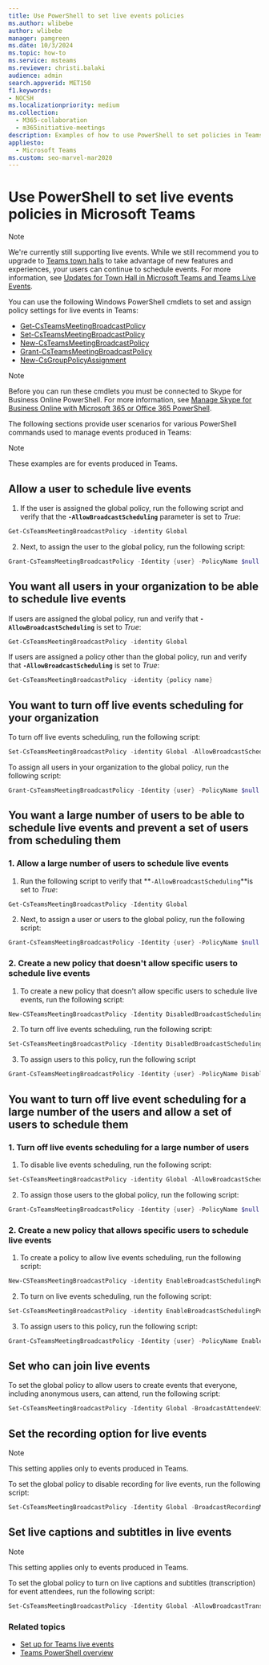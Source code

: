 ```yaml
---
title: Use PowerShell to set live events policies
ms.author: wlibebe
author: wlibebe
manager: pamgreen
ms.date: 10/3/2024
ms.topic: how-to
ms.service: msteams
ms.reviewer: christi.balaki
audience: admin
search.appverid: MET150
f1.keywords:
- NOCSH
ms.localizationpriority: medium
ms.collection: 
  - M365-collaboration
  - m365initiative-meetings
description: Examples of how to use PowerShell to set policies in Teams to control who can hold live events in your organization and the features available in the events.
appliesto: 
  - Microsoft Teams
ms.custom: seo-marvel-mar2020
---
```


# Use PowerShell to set live events policies in Microsoft Teams

> [!NOTE]
> We're currently still supporting live events. While we still recommend you to upgrade to [Teams town halls](../plan-town-halls.md) to take advantage of new features and experiences, your users can continue to schedule events. For more information, see [Updates for Town Hall in Microsoft Teams and Teams Live Events](https://techcommunity.microsoft.com/t5/microsoft-teams-blog/extension-for-teams-live-events-retirement/ba-p/4148352).

You can use the following Windows PowerShell cmdlets to set and assign policy settings for live events in Teams:

- [Get-CsTeamsMeetingBroadcastPolicy](/powershell/module/teams/get-csteamsmeetingbroadcastpolicy)
- [Set-CsTeamsMeetingBroadcastPolicy](/powershell/module/teams/set-csteamsmeetingbroadcastpolicy)
- [New-CsTeamsMeetingBroadcastPolicy](/powershell/module/teams/new-csteamsmeetingbroadcastpolicy)
- [Grant-CsTeamsMeetingBroadcastPolicy](/powershell/module/teams/grant-csteamsmeetingbroadcastpolicy)
- [New-CsGroupPolicyAssignment](/powershell/module/teams/new-csgrouppolicyassignment)

> [!NOTE]
> Before you can run these cmdlets you must be connected to Skype for Business Online PowerShell. For more information, see [Manage Skype for Business Online with Microsoft 365 or Office 365 PowerShell](/office365/enterprise/powershell/manage-skype-for-business-online-with-office-365-powershell).

The following sections provide user scenarios for various PowerShell commands used to manage events produced in Teams:

> [!NOTE]
> These examples are for events produced in Teams.

## Allow a user to schedule live events

1. If the user is assigned the global policy, run the following script and verify that the **`-AllowBroadcastScheduling`** parameter is set to *True*:

```PowerShell
Get-CsTeamsMeetingBroadcastPolicy -identity Global
```

2. Next, to assign the user to the global policy, run the following script:

```PowerShell
Grant-CsTeamsMeetingBroadcastPolicy -Identity {user} -PolicyName $null -Verbose
```

## You want all users in your organization to be able to schedule live events

If users are assigned the global policy, run and verify that **`-AllowBroadcastScheduling`** is set to *True*:

```PowerShell
Get-CsTeamsMeetingBroadcastPolicy -identity Global
```

If users are assigned a policy other than the global policy, run and verify that **`-AllowBroadcastScheduling`** is set to *True*:

```PowerShell
Get-CsTeamsMeetingBroadcastPolicy -identity {policy name}
```

## You want to turn off live events scheduling for your organization

To turn off live events scheduling, run the following script:

```PowerShell
Set-CsTeamsMeetingBroadcastPolicy -identity Global -AllowBroadcastScheduling $false
```

To assign all users in your organization to the global policy,  run the following script:

```PowerShell
Grant-CsTeamsMeetingBroadcastPolicy -Identity {user} -PolicyName $null -Verbose
```

## You want a large number of users to be able to schedule live events and prevent a set of users from scheduling them

### 1. Allow a large number of users to schedule live events

1. Run the following script to verify that **`-AllowBroadcastScheduling`**is set to *True*:

```PowerShell
Get-CsTeamsMeetingBroadcastPolicy -Identity Global
```

2. Next, to assign a user or users to the global policy, run the following script:

```PowerShell
Grant-CsTeamsMeetingBroadcastPolicy -Identity {user} -PolicyName $null -Verbose
```

### 2. Create a new policy that doesn't allow specific users to schedule live events

1. To create a new policy that doesn't allow specific users to schedule live events, run the following script:

```PowerShell
New-CSTeamsMeetingBroadcastPolicy -Identity DisabledBroadcastSchedulingPolicy
```

2. To turn off live events scheduling, run the following script:

```PowerShell
Set-CsTeamsMeetingBroadcastPolicy -Identity DisabledBroadcastSchedulingPolicy -AllowBroadcastScheduling $false
```

3. To assign users to this policy, run the following script

```PowerShell
Grant-CsTeamsMeetingBroadcastPolicy -Identity {user} -PolicyName DisabledBroadcastSchedulingPolicy -Verbose
```

## You want to turn off live event scheduling for a large number of the users and allow a set of users to schedule them

### 1. Turn off live events scheduling for a large number of users

1. To disable live events scheduling, run the following script:

```PowerShell
Set-CsTeamsMeetingBroadcastPolicy -identity Global -AllowBroadcastScheduling $false
```

2. To assign those users to the global policy, run the following script:

```PowerShell
Grant-CsTeamsMeetingBroadcastPolicy -Identity {user} -PolicyName $null -Verbose
```

### 2. Create a new policy that allows specific users to schedule live events

1. To create a policy to allow live events scheduling, run the following script:

```PowerShell
New-CSTeamsMeetingBroadcastPolicy -identity EnableBroadcastSchedulingPolicy
```

2. To turn on live events scheduling, run the following script:

```PowerShell
Set-CsTeamsMeetingBroadcastPolicy -identity EnableBroadcastSchedulingPolicy -AllowBroadcastScheduling $true
```

3. To assign users to this policy, run the following script:

```PowerShell
Grant-CsTeamsMeetingBroadcastPolicy -Identity {user} -PolicyName EnableBroadcastSchedulingPolicy -Verbose
```

## Set who can join live events

To set the global policy to allow users to create events that everyone, including anonymous users, can attend, run the following script:

```PowerShell
Set-CsTeamsMeetingBroadcastPolicy -Identity Global -BroadcastAttendeeVisibility Everyone  
```

## Set the recording option for live events

> [!NOTE]
> This setting applies only to events produced in Teams.

To set the global policy to disable recording for live events, run the following script:

```PowerShell
Set-CsTeamsMeetingBroadcastPolicy -Identity Global -BroadcastRecordingMode AlwaysDisabled 
```

## Set live captions and subtitles in live events

> [!NOTE]
> This setting applies only to events produced in Teams.

To set the global policy to turn on live captions and subtitles (transcription) for event attendees, run the following script:

```PowerShell
Set-CsTeamsMeetingBroadcastPolicy -Identity Global -AllowBroadcastTranscription $true 
```

### Related topics

- [Set up for Teams live events](set-up-for-teams-live-events.md)
- [Teams PowerShell overview](../teams-powershell-overview.md)
